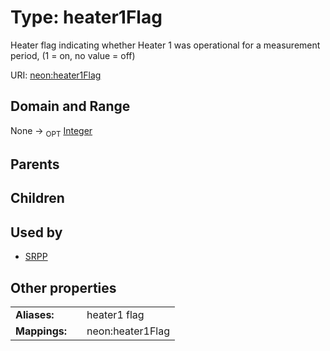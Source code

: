 
# Type: heater1Flag


Heater flag indicating whether Heater 1 was operational for a measurement period, (1 = on, no value = off)

URI: [neon:heater1Flag](https://data.neonscience.org/heater1Flag)


## Domain and Range

None ->  <sub>OPT</sub> [Integer](types/Integer.md)

## Parents


## Children


## Used by

 * [SRPP](SRPP.md)

## Other properties

|  |  |  |
| --- | --- | --- |
| **Aliases:** | | heater1 flag |
| **Mappings:** | | neon:heater1Flag |

